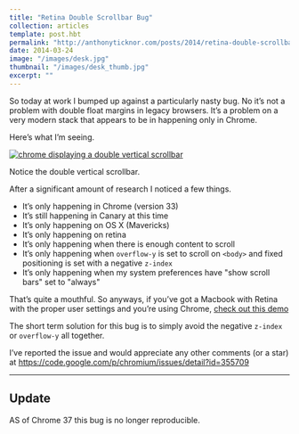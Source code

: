 ```yaml
---
title: "Retina Double Scrollbar Bug"
collection: articles
template: post.hbt
permalink: "http://anthonyticknor.com/posts/2014/retina-double-scrollbar-bug/"
date: 2014-03-24
image: "/images/desk.jpg"
thumbnail: "/images/desk_thumb.jpg"
excerpt: ""
---
```


So today at work I bumped up against a particularly nasty bug. No it’s not a problem with double float margins in legacy browsers. It’s a problem on a very modern stack that appears to be in happening only in Chrome.

Here’s what I’m seeing.

[![chrome displaying a double vertical scrollbar](/images/double-scrollbar.png)](/images/double-scrollbar.png)

Notice the double vertical scrollbar.

After a significant amount of research I noticed a few things.

- It’s only happening in Chrome (version 33)
- It’s still happening in Canary at this time
- It’s only happening on OS X (Mavericks)
- It’s only happening on retina
- It’s only happening when there is enough content to scroll
- It’s only happening when `overflow-y` is set to scroll on `<body>` and fixed positioning is set with a negative `z-index`
- It’s only happening when my system preferences have "show scroll bars" set to "always"

That’s quite a mouthful. So anyways, if you’ve got a Macbook with Retina with the proper user settings and you’re using Chrome, [check out this demo](http://anthonyticknor.com/_demos/double-scrollbar/)

The short term solution for this bug is to simply avoid the negative `z-index` or `overflow-y` all together.

I’ve reported the issue and would appreciate any other comments (or a star) at https://code.google.com/p/chromium/issues/detail?id=355709

----

## Update

AS of Chrome 37 this bug is no longer reproducible.